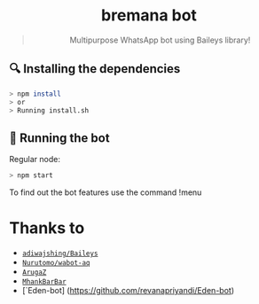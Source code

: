 <div align="center">

# bremana bot

> Multipurpose WhatsApp bot using Baileys library!
>
>

</div>


## 🔍 Installing the dependencies
```bash
> npm install
> or
> Running install.sh
```

## 🚀 Running the bot
Regular node:
```bash
> npm start
```
To find out the bot features use the command !menu


# Thanks to
* [`adiwajshing/Baileys`](https://github.com/adiwajshing/Baileys)
* [`Nurutomo/wabot-aq`](https://github.com/Nurutomo/wabot-aq)
* [`ArugaZ`](https://github.com/ArugaZ)
* [`MhankBarBar`](https://github.com/MhankBarBar)
* [`Eden-bot] (https://github.com/revanapriyandi/Eden-bot)


